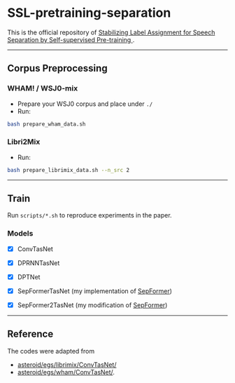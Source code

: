 # SSL-pretraining-separation
This is the official repository of [Stabilizing Label Assignment for Speech Separation by Self-supervised Pre-training
](https://arxiv.org/abs/2010.15366).

------------------------------------
Corpus Preprocessing
------------------------------------
### WHAM! / WSJ0-mix
- Prepare your WSJ0 corpus and place under `./`
- Run:
```bash
bash prepare_wham_data.sh
```

### Libri2Mix
- Run:
``` bash
bash prepare_librimix_data.sh --n_src 2
```

------------------------------------
Train
------------------------------------
Run `scripts/*.sh` to reproduce experiments in the paper.

### Models
* [x] ConvTasNet
* [x] DPRNNTasNet
* [x] DPTNet
* [x] SepFormerTasNet (my implementation of [SepFormer](https://arxiv.org/pdf/2010.13154.pdf))
* [x] SepFormer2TasNet (my modification of [SepFormer](https://arxiv.org/pdf/2010.13154.pdf))


------------------------------------
Reference
------------------------------------
The codes were adapted from
- [asteroid/egs/librimix/ConvTasNet/](https://github.com/asteroid-team/asteroid/tree/master/egs/librimix/ConvTasNet)
- [asteroid/egs/wham/ConvTasNet/](https://github.com/asteroid-team/asteroid/tree/master/egs/wham/ConvTasNet).
